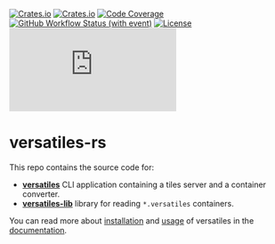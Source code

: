 
[![Crates.io](https://img.shields.io/crates/v/versatiles?label=crates.io)](https://crates.io/crates/versatiles)
[![Crates.io](https://img.shields.io/crates/d/versatiles?label=downloads)](https://crates.io/crates/versatiles)
[![Code Coverage](https://codecov.io/gh/versatiles-org/versatiles-rs/branch/main/graph/badge.svg?token=IDHAI13M0K)](https://codecov.io/gh/versatiles-org/versatiles-rs)
[![GitHub Workflow Status (with event)](https://img.shields.io/github/actions/workflow/status/versatiles-org/versatiles-rs/ci.yml)](https://github.com/versatiles-org/versatiles-rs/actions/workflows/ci.yml)
[![License](https://img.shields.io/badge/license-MIT-green)](LICENSE)
[![Matrix Chat](https://img.shields.io/matrix/versatiles:matrix.org?label=matrix)](https://matrix.to/#/#versatiles:matrix.org)

# versatiles-rs

This repo contains the source code for:
- [**versatiles**](./versatiles/README.md) CLI application containing a tiles server and a container converter.
- [**versatiles-lib**](./versatiles-lib/README.md) library for reading `*.versatiles` containers.

You can read more about [installation](https://github.com/versatiles-org/versatiles-documentation/blob/main/guides/install_versatiles.md) and [usage](https://github.com/versatiles-org/versatiles-documentation#beginners-guide) of versatiles in the [documentation](https://github.com/versatiles-org/versatiles-documentation).

